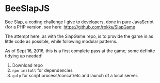 # BeeSlapJS

Bee Slap, a coding challenge I give to developers, done in pure JavaScript (for a PHP version, see here: https://github.com/rokku/SlapGame

The attempt here, as with the SlapGame repo, is to provide the game in as little code as possible, while following modular patterns.

As of Sept 16, 2016, this is a first complete pass at the game; some definite tidying up needed!

1. Download repo
2. `npm install` for dependencies
3. `gulp` for script process/concat/etc and launch of a local server.
